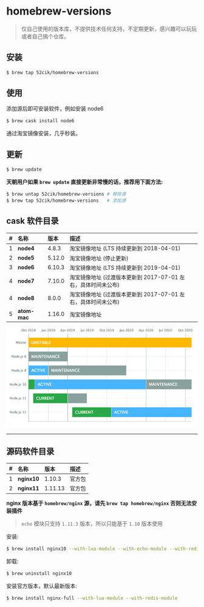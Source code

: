 # homebrew-versions

> 仅自己使用的版本库，不提供技术任何支持，不定期更新，感兴趣可以玩玩或者自己搞个仓库。


## 安装

``` sh
$ brew tap 52cik/homebrew-versions
```


## 使用

添加源后即可安装软件，例如安装 node6

``` sh
$ brew cask install node6
```

通过淘宝镜像安装，几乎秒装。


## 更新

``` sh
$ brew update
```

**天朝用户如果 `brew update` 直接更新非常慢的话，推荐用下面方法:**

``` sh
$ brew untap 52cik/homebrew-versions # 移除源
$ brew tap 52cik/homebrew-versions   # 添加源
```


## cask 软件目录

\# | 名称 | 版本 | 描述
:-- | :-- | :-- | :--
1 | **node4** | 4.8.3  | 淘宝镜像地址 (LTS 持续更新到 2018-04-01)
2 | **node5** | 5.12.0 | 淘宝镜像地址 (停止更新)
3 | **node6** | 6.10.3 | 淘宝镜像地址 (LTS 持续更新到 2019-04-01)
4 | **node7** | 7.10.0 | 淘宝镜像地址 (过渡版本更新到 2017-07-01 左右，具体时间未公布)
4 | **node8** | 8.0.0  | 淘宝镜像地址 (过渡版本更新到 2017-07-01 左右，具体时间未公布)
5 | **atom-mac** | 1.16.0  | 淘宝镜像地址

![LTS schedule](https://github.com/nodejs/LTS/raw/master/schedule.png)

----


## 源码软件目录

\# | 名称 | 版本 | 描述
:-- | :-- | :-- | :--
1 | **nginx10** | 1.10.3  | 官方包
2 | **nginx11** | 1.11.13 | 官方包

**nginx 版本基于 `homebrew/nginx` 源，请先 `brew tap homebrew/nginx` 否则无法安装插件**

> `echo` 模块只支持 `1.11.3` 版本，所以只能基于 `1.10` 版本使用

安装:

``` sh
$ brew install nginx10 --with-lua-module --with-echo-module --with-redis-module
```

卸载:

``` sh
$ brew uninstall nginx10
```

安装官方版本，默认最新版本:

``` sh
$ brew install nginx-full --with-lua-module --with-redis-module
```
